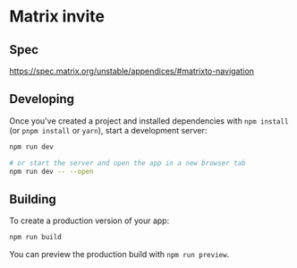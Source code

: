 # Matrix invite

## Spec

https://spec.matrix.org/unstable/appendices/#matrixto-navigation

## Developing

Once you've created a project and installed dependencies with `npm install` (or `pnpm install` or `yarn`), start a development server:

```bash
npm run dev

# or start the server and open the app in a new browser tab
npm run dev -- --open
```

## Building

To create a production version of your app:

```bash
npm run build 
```

You can preview the production build with `npm run preview`.

